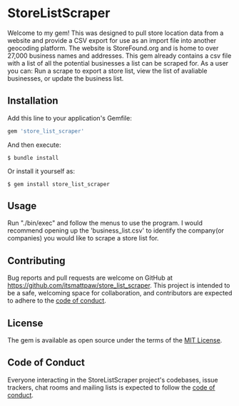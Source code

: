 # StoreListScraper

Welcome to my gem! This was designed to pull store location data from a website and provide a CSV export for use as an import file into another geocoding platform. The website is StoreFound.org and is home to over 27,000 business names and addresses. This gem already contains a csv file with a list of all the potential businesses a list can be scraped for. As a user you can: Run a scrape to export a store list, view the list of avaliable businesses, or update the business list.

## Installation

Add this line to your application's Gemfile:

```ruby
gem 'store_list_scraper'
```

And then execute:

    $ bundle install

Or install it yourself as:

    $ gem install store_list_scraper

## Usage

Run "./bin/exec" and follow the menus to use the program. I would recommend opening up the 'business_list.csv' to identify the company(or companies) you would like to scrape a store list for.

## Contributing

Bug reports and pull requests are welcome on GitHub at https://github.com/itsmattpaw/store_list_scraper. This project is intended to be a safe, welcoming space for collaboration, and contributors are expected to adhere to the [code of conduct](https://github.com/itsmattpaw/store_list_scraper/blob/master/CODE_OF_CONDUCT.md).

## License

The gem is available as open source under the terms of the [MIT License](https://opensource.org/licenses/MIT).

## Code of Conduct

Everyone interacting in the StoreListScraper project's codebases, issue trackers, chat rooms and mailing lists is expected to follow the [code of conduct](https://github.com/itsmattpaw/store_list_scraper/blob/master/CODE_OF_CONDUCT.md).
